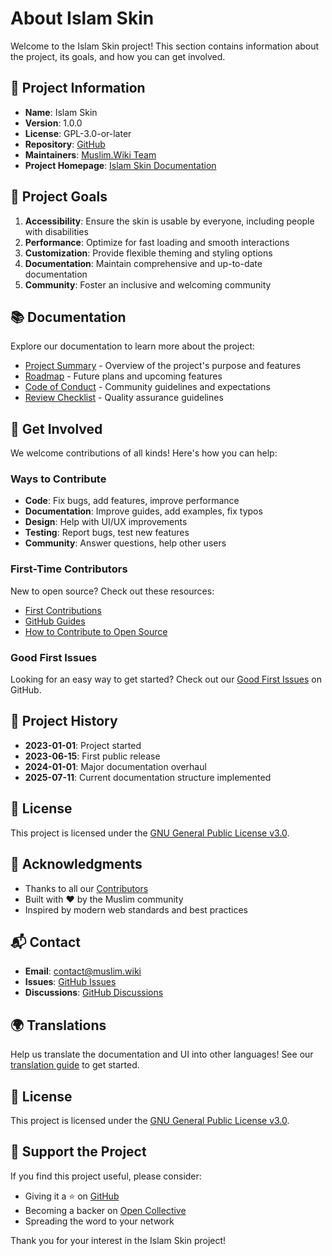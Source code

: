# About Islam Skin

Welcome to the Islam Skin project! This section contains information about the project, its goals, and how you can get involved.

## 📜 Project Information

- **Name**: Islam Skin
- **Version**: 1.0.0
- **License**: GPL-3.0-or-later
- **Repository**: [GitHub](https://github.com/muslim-wiki/dev.muslim.wiki/tree/main/htdocs/skins/Islam)
- **Maintainers**: [Muslim.Wiki Team](https://muslim.wiki/team)
- **Project Homepage**: [Islam Skin Documentation](https://muslim.wiki/Islam-Skin/)

## 🌟 Project Goals

1. **Accessibility**: Ensure the skin is usable by everyone, including people with disabilities
2. **Performance**: Optimize for fast loading and smooth interactions
3. **Customization**: Provide flexible theming and styling options
4. **Documentation**: Maintain comprehensive and up-to-date documentation
5. **Community**: Foster an inclusive and welcoming community

## 📚 Documentation

Explore our documentation to learn more about the project:

- [Project Summary](./project-summary.md) - Overview of the project's purpose and features
- [Roadmap](./roadmap.md) - Future plans and upcoming features
- [Code of Conduct](./code-of-conduct.md) - Community guidelines and expectations
- [Review Checklist](./review-checklist.md) - Quality assurance guidelines

## 🤝 Get Involved

We welcome contributions of all kinds! Here's how you can help:

### Ways to Contribute

- **Code**: Fix bugs, add features, improve performance
- **Documentation**: Improve guides, add examples, fix typos
- **Design**: Help with UI/UX improvements
- **Testing**: Report bugs, test new features
- **Community**: Answer questions, help other users

### First-Time Contributors

New to open source? Check out these resources:
- [First Contributions](https://firstcontributions.github.io/)
- [GitHub Guides](https://guides.github.com/)
- [How to Contribute to Open Source](https://opensource.guide/how-to-contribute/)

### Good First Issues

Looking for an easy way to get started? Check out our [Good First Issues](https://github.com/muslim-wiki/Islam-Skin/issues?q=is%3Aopen+is%3Aissue+label%3A%22good+first+issue%22) on GitHub.

## 📅 Project History

- **2023-01-01**: Project started
- **2023-06-15**: First public release
- **2024-01-01**: Major documentation overhaul
- **2025-07-11**: Current documentation structure implemented

## 📜 License

This project is licensed under the [GNU General Public License v3.0](https://www.gnu.org/licenses/gpl-3.0).

## 🙏 Acknowledgments

- Thanks to all our [Contributors](https://github.com/muslim-wiki/dev.muslim.wiki/graphs/contributors)
- Built with ❤️ by the Muslim community
- Inspired by modern web standards and best practices

## 📬 Contact

- **Email**: contact@muslim.wiki
- **Issues**: [GitHub Issues](https://github.com/muslim-wiki/Islam-Skin/issues)
- **Discussions**: [GitHub Discussions](https://github.com/orgs/muslim-wiki/discussions)

## 🌍 Translations

Help us translate the documentation and UI into other languages! See our [translation guide](../development/translations.md) to get started.

## 📄 License

This project is licensed under the [GNU General Public License v3.0](https://www.gnu.org/licenses/gpl-3.0).

## 💖 Support the Project

If you find this project useful, please consider:
- Giving it a ⭐ on [GitHub](https://github.com/muslim-wiki/Islam-Skin/tree/main/htdocs/skins/Islam)
- Becoming a backer on [Open Collective](#)
- Spreading the word to your network

Thank you for your interest in the Islam Skin project!
